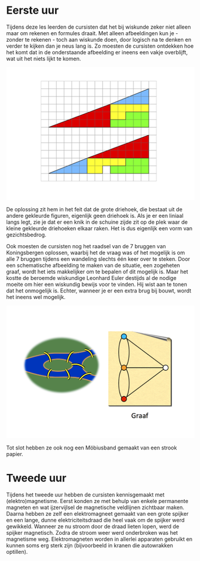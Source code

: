# Eerste uur
Tijdens deze les leerden de cursisten dat het bij wiskunde zeker niet alleen maar om rekenen en formules draait. Met alleen afbeeldingen kun je - zonder te rekenen - toch aan wiskunde doen, door logisch na te denken en verder te kijken dan je neus lang is. Zo moesten de cursisten ontdekken hoe het komt dat in de onderstaande afbeelding er ineens een vakje overblijft, wat uit het niets lijkt te komen.

![figuur](figuur.png)

De oplossing zit hem in het feit dat de grote driehoek, die bestaat uit de andere gekleurde figuren, eigenlijk geen driehoek is. Als je er een liniaal langs legt, zie je dat er een knik in de schuine zijde zit op de plek waar de kleine gekleurde driehoeken elkaar raken. Het is dus eigenlijk een vorm van gezichtsbedrog.

Ook moesten de cursisten nog het raadsel van de 7 bruggen van Koningsbergen oplossen, waarbij het de vraag was of het mogelijk is om alle 7 bruggen tijdens een wandeling slechts één keer over te steken. Door een schematische afbeelding te maken van de situatie, een zogeheten graaf, wordt het iets makkelijker om te bepalen of dit mogelijk is. Maar het kostte de beroemde wiskundige Leonhard Euler destijds al de nodige moeite om hier een wiskundig bewijs voor te vinden. Hij wist aan te tonen dat het onmogelijk is. Echter, wanneer je er een extra brug bij bouwt, wordt het ineens wel mogelijk.

![bruggen](bruggen.png)

Tot slot hebben ze ook nog een Möbiusband gemaakt van een strook papier.

# Tweede uur
Tijdens het tweede uur hebben de cursisten kennisgemaakt met (elektro)magnetisme. Eerst konden ze met behulp van enkele permanente magneten en wat ijzervijlsel de magnetische veldlijnen zichtbaar maken. Daarna hebben ze zelf een elektromagneet gemaakt van een grote spijker en een lange, dunne elektriciteitsdraad die heel vaak om de spijker werd gewikkeld. Wanneer ze nu stroom door de draad lieten lopen, werd de spijker magnetisch. Zodra de stroom weer werd onderbroken was het magnetisme weg. Elektromagneten worden in allerlei apparaten gebruikt en kunnen soms erg sterk zijn (bijvoorbeeld in kranen die autowrakken optillen).
